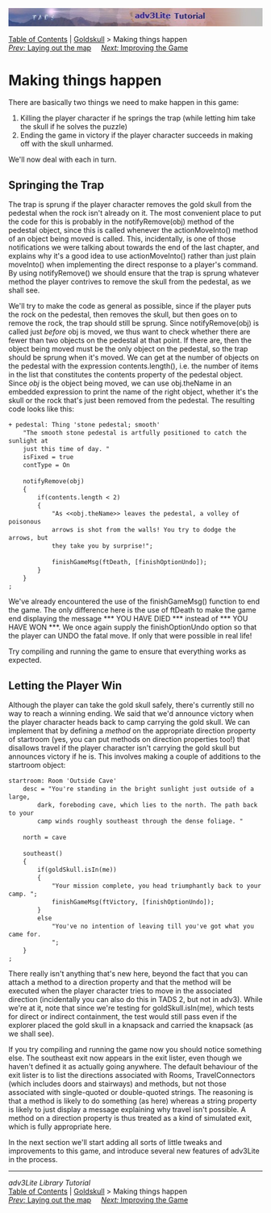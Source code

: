 ![](topbar.jpg)

[Table of Contents](toc.htm) \| [Goldskull](revisit.htm) \> Making
things happen  
[*Prev:* Laying out the map](goldmap.htm)     [*Next:* Improving the
Game](improving.htm)    

# Making things happen

There are basically two things we need to make happen in this game:

1.  Killing the player character if he springs the trap (while letting
    him take the skull if he solves the puzzle)
2.  Ending the game in victory if the player character succeeds in
    making off with the skull unharmed.

We'll now deal with each in turn.

## Springing the Trap

The trap is sprung if the player character removes the gold skull from
the pedestal when the rock isn't already on it. The most convenient
place to put the code for this is probably in the notifyRemove(obj)
method of the pedestal object, since this is called whenever the
actionMoveInto() method of an object being moved is called. This,
incidentally, is one of those notifications we were talking about
towards the end of the last chapter, and explains why it's a good idea
to use actionMoveInto() rather than just plain moveInto() when
implementing the direct response to a player's command. By using
notifyRemove() we should ensure that the trap is sprung whatever method
the player contrives to remove the skull from the pedestal, as we shall
see.

We'll try to make the code as general as possible, since if the player
puts the rock on the pedestal, then removes the skull, but then goes on
to remove the rock, the trap should still be sprung. Since
notifyRemove(obj) is called just *before* obj is moved, we thus want to
check whether there are fewer than two objects on the pedestal at that
point. If there are, then the object being moved must be the only object
on the pedestal, so the trap should be sprung when it's moved. We can
get at the number of objects on the pedestal with the expression
contents.length(), i.e. the number of items in the list that constitutes
the contents property of the pedestal object. Since *obj* is the object
being moved, we can use obj.theName in an embedded expression to print
the name of the right object, whether it's the skull or the rock that's
just been removed from the pedestal. The resulting code looks like this:

    + pedestal: Thing 'stone pedestal; smooth'
        "The smooth stone pedestal is artfully positioned to catch the sunlight at
        just this time of day. "
        isFixed = true
        contType = On
        
        notifyRemove(obj)
        {
            if(contents.length < 2)
            {
                "As <<obj.theName>> leaves the pedestal, a volley of poisonous
                arrows is shot from the walls! You try to dodge the arrows, but
                they take you by surprise!";  
                
                finishGameMsg(ftDeath, [finishOptionUndo]);  
            }
        }
    ;

We've already encountered the use of the finishGameMsg() function to end
the game. The only difference here is the use of ftDeath to make the
game end displaying the message \*\*\* YOU HAVE DIED \*\*\* instead of
\*\*\* YOU HAVE WON \*\*\*. We once again supply the finishOptionUndo
option so that the player can UNDO the fatal move. If only that were
possible in real life!

Try compiling and running the game to ensure that everything works as
expected.

## Letting the Player Win

Although the player can take the gold skull safely, there's currently
still no way to reach a winning ending. We said that we'd announce
victory when the player character heads back to camp carrying the gold
skull. We can implement that by defining a *method* on the appropriate
direction property of startroom (yes, you can put methods on direction
properties too!) that disallows travel if the player character isn't
carrying the gold skull but announces victory if he is. This involves
making a couple of additions to the startroom object:

    startroom: Room 'Outside Cave'
        desc = "You're standing in the bright sunlight just outside of a large,
            dark, foreboding cave, which lies to the north. The path back to your
            camp winds roughly southeast through the dense foliage. " 
        
        north = cave 
        
        southeast()
        {
            if(goldSkull.isIn(me))
            {
                "Your mission complete, you head triumphantly back to your camp. ";
                finishGameMsg(ftVictory, [finishOptionUndo]);
            }
            else
                "You've no intention of leaving till you've got what you came for.
                ";
        }
    ;

There really isn't anything that's new here, beyond the fact that you
can attach a method to a direction property and that the method will be
executed when the player character tries to move in the associated
direction (incidentally you can also do this in TADS 2, but not in
adv3). While we're at it, note that since we're testing for
goldSkull.isIn(me), which tests for direct or indirect containment, the
test would still pass even if the explorer placed the gold skull in a
knapsack and carried the knapsack (as we shall see).

If you try compiling and running the game now you should notice
something else. The southeast exit now appears in the exit lister, even
though we haven't defined it as actually going anywhere. The default
behaviour of the exit lister is to list the directions associated with
Rooms, TravelConnectors (which includes doors and stairways) and
methods, but not those associated with single-quoted or double-quoted
strings. The reasoning is that a method is likely to do something (as
here) whereas a string property is likely to just display a message
explaining why travel isn't possible. A method on a direction property
is thus treated as a kind of simulated exit, which is fully appropriate
here.

In the next section we'll start adding all sorts of little tweaks and
improvements to this game, and introduce several new features of
adv3Lite in the process.

------------------------------------------------------------------------

*adv3Lite Library Tutorial*  
[Table of Contents](toc.htm) \| [Goldskull](revisit.htm) \> Making
things happen  
[*Prev:* Laying out the map](goldmap.htm)     [*Next:* Improving the
Game](improving.htm)    
